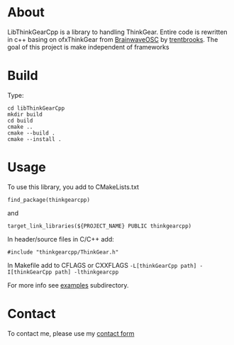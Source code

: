 # About
LibThinkGearCpp is a library to handling ThinkGear. 
Entire code is rewritten in c++ basing on ofxThinkGear from [BrainwaveOSC](https://github.com/trentbrooks/BrainWaveOSC) by [trentbrooks](https://github.com/trentbrooks).
The goal of this project is make independent of frameworks

# Build
Type:
```
cd libThinkGearCpp
mkdir build
cd build
cmake ..
cmake --build .
cmake --install .
```

# Usage
To use this library, you add to CMakeLists.txt
```
find_package(thinkgearcpp)
```
and
```
target_link_libraries(${PROJECT_NAME} PUBLIC thinkgearcpp)
```

In header/source files in C/C++ add:
```
#include "thinkgearcpp/ThinkGear.h"
```

In Makefile add to CFLAGS or CXXFLAGS ```-L[thinkGearCpp path] -I[thinkGearCpp path] -lthinkgearcpp```

For more info see [examples](https://github.com/donarturo11/libThinkGearCpp/tree/main/examples) subdirectory.

# Contact
To contact me, please use my [contact form](https://freeshell.de/~arturwro/contact.php?lang=en)
